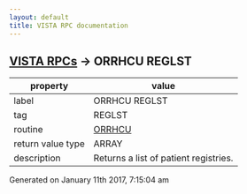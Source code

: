 ```yaml
---
layout: default
title: VISTA RPC documentation
---
```




## [VISTA RPCs](TableOfContent.md) &#8594; ORRHCU REGLST 

 property | value 
--- | --- 
 label | ORRHCU REGLST
 tag | REGLST
 routine | [ORRHCU](http://code.osehra.org/dox/Routine_ORRHCU_source.html)
 return value type | ARRAY
 description | Returns a list of patient registries.




 Generated on January 11th 2017, 7:15:04 am